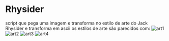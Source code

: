 # Rhysider
script que pega uma imagem e transforma no estilo de arte do Jack Rhysider e transforma em ascii
os estilos de arte são parecidos com:
![art1](art/art1.png)
![art2](art/art2.png)
![art3](art/art3.png)
![art4](art/art4.png)
